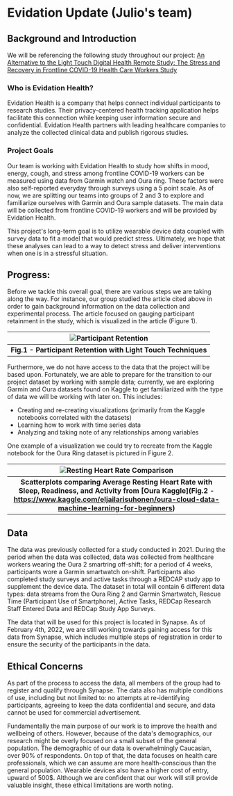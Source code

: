 # Evidation Update (Julio's team)

## Background and Introduction

We will be referencing the following study throughout our project: [An Alternative to the Light Touch Digital Health Remote Study: The Stress and Recovery in Frontline COVID-19 Health Care Workers Study](https://pubmed.ncbi.nlm.nih.gov/34726607/)

### Who is Evidation Health?

Evidation Health is a company that helps connect individual participants to research studies. Their privacy-centered health tracking application helps facilitate this connection while keeping user information secure and confidential. Evidation Health partners with leading healthcare companies to analyze the collected clinical data and publish rigorous studies.

### Project Goals

Our team is working with Evidation Health to study how shifts in mood, energy, cough, and stress among frontline COVID-19 workers can be measured using data from Garmin watch and Oura ring. These factors were also self-reported everyday through surveys using a 5 point scale. As of now, we are splitting our teams into groups of 2 and 3 to explore and familiarize ourselves with Garmin and Oura sample datasets. The main data will be collected from frontline COVID-19 workers and will be provided by Evidation Health.

This project's long-term goal is to utilize wearable device data coupled with survey data to fit a model that would predict stress. Ultimately, we hope that these analyses can lead to a way to detect stress and deliver interventions when one is in a stressful situation.


## Progress:

Before we tackle this overall goal, there are various steps we are taking along the way. For instance, our group studied the article cited above in order to gain background information on the data collection and experimental process. The article focused on gauging participant retainment in the study, which is visualized in the article (Figure 1).


| ![Participant Retention](Fig1_Study_Retention.png) |
|:--:|
| <b>Fig.1 - Participant Retention with Light Touch Techniques</b>|

Furthermore, we do not have access to the data that the project will be based upon. Fortunately, we are able to prepare for the transition to our project dataset by working with sample data; currently, we are exploring Garmin and Oura datasets found on Kaggle to get familiarized with the type of data we will be working with later on. This includes:
    
* Creating and re-creating visualizations (primarily from the Kaggle notebooks correlated with the datasets)
* Learning how to work with time series data
* Analyzing and taking note of any relationships among variables

One example of a visualization we could try to recreate from the Kaggle notebook for the Oura Ring dataset is pictured in Figure 2.

| ![Resting Heart Rate Comparison](Fig2_RHR_Comparison.png) |
|:--:|
| <b>Scatterplots comparing Average Resting Heart Rate with Sleep, Readiness, and Activity from [Oura Kaggle](Fig.2 - https://www.kaggle.com/eljailarisuhonen/oura-cloud-data-machine-learning-for-beginners)</b>|


## Data

The data was previously collected for a study conducted in 2021. During the period when the data was collected, data was collected from healthcare workers wearing the Oura 2 smartring off-shift; for a period of 4 weeks, participants wore a Garmin smartwatch on-shift. Participants also completed study surveys and active tasks through a REDCAP study app to supplement the device data. The dataset in total will contain 6 different data types: data streams from the Oura Ring 2 and Garmin Smartwatch, Rescue Time (Participant Use of Smartphone), Active Tasks, REDCap Research Staff Entered Data and REDCap Study App Surveys. 

The data that will be used for this project is located in Synapse. As of February 4th, 2022, we are still working towards gaining access for this data from Synapse, which includes multiple steps of registration in order to ensure the security of the participants in the data.


## Ethical Concerns

As part of the process to access the data, all members of the group had to register and qualify through Synapse. The data also has multiple conditions of use, including but not limited to: no attempts at re-identifying participants, agreeing to keep the data confidential and secure, and data cannot be used for commercial advertisement. 

Fundamentally the main purpose of our work is to improve the health and wellbeing of others. However, because of the data's demographics, our research might be overly focused on a small subset of the general population. The demographic of our data is overwhelmingly Caucasian, over 90% of respondents. On top of that, the data focuses on health care professionals, which we can assume are more health-conscious than the general population. Wearable devices also have a higher cost of entry, upward of 500$. Although we are confident that our work will still provide valuable insight, these ethical limitations are worth noting.